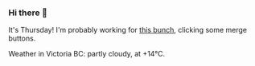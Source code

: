 ### Hi there :wave:

It's Thursday! I'm probably working for [this bunch](https://github.com/kohofinancial), clicking some merge buttons.

Weather in Victoria BC: partly cloudy, at +14°C.
